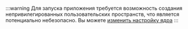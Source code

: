 :::warning
Для запуска приложения требуется возможность создания непривилегированных пользовательских пространств, что является потенциально небезопасно. Вы можете [изменить настройку ядра](flatpak.md#запуск-приложении)
:::